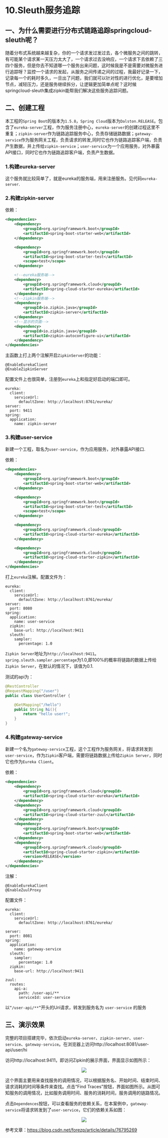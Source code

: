 # 10.Sleuth服务追踪

## 一、为什么需要进行分布式链路追踪springcloud-sleuth呢？

随着分布式系统越来越复杂，你的一个请求发过发过去，各个微服务之间的跳转，有可能某个请求某一天压力太大了，一个请求过去没响应，一个请求下去依赖了三四个服务，但是你去不知道哪一个服务出来问题，这时候我是不是需要对微服务进行追踪呀？监控一个请求的发起，从服务之间传递之间的过程，我最好记录一下，记录每一个的耗时多久，一旦出了问题，我们就可以针对性的进行优化，是要增加节点，减轻压力，还是服务继续拆分，让逻辑更加简单点呢？这时候springcloud-sleuth集成zipkin能帮我们解决这些服务追踪问题。

## 二、创建工程

本工程的`Spring Boot`的版本为`1.5.8`，`Spring Cloud`版本为`Dalston.RELEASE`。包含了`eureka-server`工程，作为服务注册中心，`eureka-server`的创建过程这里不重复；`zipkin-server`作为链路追踪服务中心，负责存储链路数据；`gateway-service`作为服务网关工程，负责请求的转发,同时它也作为链路追踪客户端，负责产生数据，并上传给`zipkin-service`；`user-service`为一个应用服务，对外暴露API接口，同时它也作为链路追踪客户端，负责产生数据。


### 1.构建eureka-server

这个服务就比较简单了，就是eureka的服务端，用来注册服务。见代码`eureka-server`.


### 2.构建zipkin-server

依赖：


```xml
<dependencies>
    <dependency>
        <groupId>org.springframework.boot</groupId>
        <artifactId>spring-boot-starter-web</artifactId>
    </dependency>

    <dependency>
        <groupId>org.springframework.boot</groupId>
        <artifactId>spring-boot-starter-test</artifactId>
        <scope>test</scope>
    </dependency>

    <!--eureka服务端-->
    <dependency>
        <groupId>org.springframework.cloud</groupId>
        <artifactId>spring-cloud-starter-eureka</artifactId>
    </dependency>
    <!--zipkin服务端-->
    <dependency>
        <groupId>io.zipkin.java</groupId>
        <artifactId>zipkin-server</artifactId>
    </dependency>
    <!--显示的页面-->
    <dependency>
        <groupId>io.zipkin.java</groupId>
        <artifactId>zipkin-autoconfigure-ui</artifactId>
    </dependency>
</dependencies>
```

主函数上打上两个注解开启`ZipkinServer`的功能：


```
@EnableEurekaClient
@EnableZipkinServer
```
配置文件上也很简单，注册到`eureka`上和指定好启动的端口即可。


```
eureka:
  client:
    serviceUrl:
      defaultZone: http://localhost:8761/eureka/
server:
  port: 9411
spring:
  application:
    name: zipkin-server
```



### 3.构建user-service

新建一个工程，取名为`user-service`，作为应用服务，对外暴露API接口.

依赖：


```xml
<dependencies>
    <dependency>
        <groupId>org.springframework.boot</groupId>
        <artifactId>spring-boot-starter-web</artifactId>
    </dependency>

    <dependency>
        <groupId>org.springframework.boot</groupId>
        <artifactId>spring-boot-starter-test</artifactId>
        <scope>test</scope>
    </dependency>

    <dependency>
        <groupId>org.springframework.cloud</groupId>
        <artifactId>spring-cloud-starter-eureka</artifactId>
    </dependency>

    <dependency>
        <groupId>org.springframework.cloud</groupId>
        <artifactId>spring-cloud-starter-zipkin</artifactId>
    </dependency>
</dependencies>
```
打上`eureka`注解。配置文件为：


```
eureka:
  client:
    serviceUrl:
      defaultZone: http://localhost:8761/eureka/
server:
  port: 8080
spring:
  application:
    name: user-service
  zipkin:
    base-url: http://localhost:9411
  sleuth:
    sampler:
      percentage: 1.0
```

`Zipkin Server`地址为`http://localhost:9411`。`spring.sleuth.sampler.percentage`为1.0,即100%的概率将链路的数据上传给`Zipkin Server`，在默认的情况下，该值为0.1.

测试的api为：


```java
@RestController
@RequestMapping("/user")
public class UserController {

    @GetMapping("/hello")
    public String hi(){
        return "hello user!";
    }
}
```



### 4.构建gateway-service

新建一个名为`gateway-service`工程，这个工程作为服务网关，将请求转发到`user-service`，作为`Zipkin`客户端，需要将链路数据上传给`Zipkin Server`，同时它也作为`Eureka Client`。

依赖：

```xml
<dependencies>
    <dependency>
        <groupId>org.springframework.cloud</groupId>
        <artifactId>spring-cloud-starter-eureka</artifactId>
    </dependency>
    <dependency>
        <groupId>org.springframework.cloud</groupId>
        <artifactId>spring-cloud-starter-zuul</artifactId>
    </dependency>
    <dependency>
        <groupId>org.springframework.boot</groupId>
        <artifactId>spring-boot-starter-web</artifactId>
    </dependency>
    <dependency>
        <groupId>org.springframework.cloud</groupId>
        <artifactId>spring-cloud-starter-zipkin</artifactId>
        <version>RELEASE</version>
    </dependency>
</dependencies>
```

注解：


```
@EnableEurekaClient
@EnableZuulProxy
```

配置文件：


```
eureka:
  client:
    serviceUrl:
      defaultZone: http://localhost:8761/eureka/

server:
  port: 8081
spring:
  application:
    name: gateway-service
  sleuth:
    sampler:
      percentage: 1.0
  zipkin:
    base-url: http://localhost:9411

zuul:
  routes:
    api-a:
      path: /user-api/**
      serviceId: user-service
```
以`“/user-api/**”`开头的Uri请求，转发到服务名为 `user-service` 的服务



## 三、演示效果

完整的项目搭建完毕，依次启动`eureka-server`、`zipkin-server`、`user-service`、`gateway-service`。在浏览器上访问http://localhost:8081/user-api/user/hi

访问http://localhost:9411，即访问Zipkin的展示界面，界面显示如图所示：


<div align="center">
    <img src="../../pic/spring-cloud-modules/sleuth效果1.png" >
</div>

这个界面主要用来查找服务的调用情况，可以根据服务名、开始时间、结束时间、请求消耗的时间等条件来查找。点击“Find Traces”按钮，界面如图所示。从图可知服务的调用情况，比如服务调用时间、服务的消耗时间，服务调用的链路情况。

点击`Dependences`按钮，可以查看服务的依赖关系，在本案例中，`gateway-service`将请求转发到了`user-service`，它们的依赖关系如图：


<div align="center">
    <img src="../../pic/spring-cloud-modules/sleuth效果2.png" >
</div>

参考文章：https://blog.csdn.net/forezp/article/details/76795269